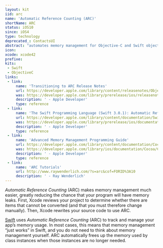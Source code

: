 ```yaml
---
layout: kit
iid: arc
name: 'Automatic Reference Counting (ARC)'
shortName: ARC
status: iOS10
since: iOS4
type: technology
deprecated_: ContactsUI
abstract: "automates memory management for Objective-C and Swift objects."
icon:
xcode: xcode42
prefixe:
kits:
 - Swift
 - ObjectiveC
links:
 - link:
     name: 'Transitioning to ARC Release Notes'
     url: https://developer.apple.com/library/content/releasenotes/ObjectiveC/RN-TransitioningToARC/Introduction/Introduction.html
     was: https://developer.apple.com/library/prerelease/ios/releasenotes/ObjectiveC/RN-TransitioningToARC/Introduction/Introduction.html
     description: ' - Apple Developer'
     type: reference
 - link:
     name: 'The Swift Programming Language (Swift 3.0.1): Automatic Reference Counting'
     url: https://developer.apple.com/library/content/documentation/Swift/Conceptual/Swift_Programming_Language/AutomaticReferenceCounting.html
     was: https://developer.apple.com/library/prerelease/ios/documentation/Swift/Conceptual/Swift_Programming_Language/AutomaticReferenceCounting.html
     description: ' - Apple Developer'
     type: reference
 - link:
     name: 'Advanced Memory Management Programming Guide'
     url: https://developer.apple.com/library/content/documentation/Cocoa/Conceptual/MemoryMgmt/Articles/MemoryMgmt.html
     was: https://developer.apple.com/library/ios/documentation/Cocoa/Conceptual/MemoryMgmt/Articles/MemoryMgmt.html
     description: ' - Apple Developer'
     type: reference
 - link:
     name: 'ARC Tutorials'
     url: http://www.raywenderlich.com/?s=arc&cof=FORID%3A10
     description: ' - Ray Wenderlich'
---
```


*Automatic Reference Counting* (ARC) makes memory management much easier, greatly reducing the chance that your program will have memory leaks. First, Xcode reviews your project to determine whether there are items that cannot be converted (and that you must therefore change manually). Then, Xcode rewrites your source code to use ARC.

[Swift](/Swift) uses *Automatic Reference Counting* (ARC) to track and manage your app’s memory usage. In most cases, this means that memory management “just works” in Swift, and you do not need to think about memory management yourself. ARC automatically frees up the memory used by class instances when those instances are no longer needed.

